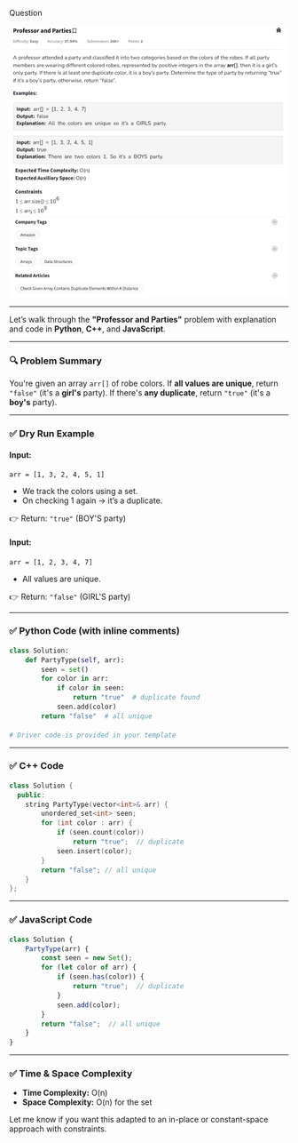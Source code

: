 Question

![Question](Question.png)

---

Let’s walk through the **"Professor and Parties"** problem with explanation and code in **Python**, **C++**, and **JavaScript**.

---

### 🔍 Problem Summary

You're given an array `arr[]` of robe colors. If **all values are unique**, return `"false"` (it's a **girl's** party). If there's **any duplicate**, return `"true"` (it's a **boy's** party).

---

### ✅ Dry Run Example

#### Input:

```
arr = [1, 3, 2, 4, 5, 1]
```

* We track the colors using a set.
* On checking 1 again → it’s a duplicate.

👉 Return: `"true"` (BOY'S party)

#### Input:

```
arr = [1, 2, 3, 4, 7]
```

* All values are unique.

👉 Return: `"false"` (GIRL'S party)

---

### ✅ Python Code (with inline comments)

```python
class Solution:
    def PartyType(self, arr):
        seen = set()
        for color in arr:
            if color in seen:
                return "true"  # duplicate found
            seen.add(color)
        return "false"  # all unique

# Driver code is provided in your template
```

---

### ✅ C++ Code

```cpp
class Solution {
  public:
    string PartyType(vector<int>& arr) {
        unordered_set<int> seen;
        for (int color : arr) {
            if (seen.count(color))
                return "true";  // duplicate
            seen.insert(color);
        }
        return "false"; // all unique
    }
};
```

---

### ✅ JavaScript Code

```javascript
class Solution {
    PartyType(arr) {
        const seen = new Set();
        for (let color of arr) {
            if (seen.has(color)) {
                return "true";  // duplicate
            }
            seen.add(color);
        }
        return "false";  // all unique
    }
}
```

---

### ✅ Time & Space Complexity

* **Time Complexity:** O(n)
* **Space Complexity:** O(n) for the set

Let me know if you want this adapted to an in-place or constant-space approach with constraints.
